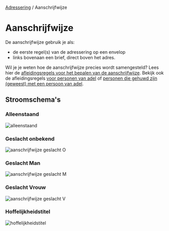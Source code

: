 [Adressering](/personen/informatieproducten/adressering) / Aanschrijfwijze

# Aanschrijfwijze

De aanschrijfwijze gebruik je als:
- de eerste regel(s) van de adressering op een envelop
- links bovenaan een brief, direct boven het adres.

Wil je je weten hoe de aanschrijfwijze precies wordt samengesteld? Lees hier de [afleidingsregels voor het bepalen van de aanschrijfwijze](/features/persoon/adressering/aanschrijfwijze/niet-adellijk.feature). Bekijk ook de afleidingsregels [voor personen van adel](/features/persoon/adressering/aanschrijfwijze/adellijk.feature) of [personen die gehuwd zijn (geweest) met een persoon van adel](/features/persoon/adressering/aanschrijfwijze/hoffelijkheidstitel.feature).

## Stroomschema's

### Alleenstaand
![alleenstaand](stroomschema-aanschrijfwijze-alleenstaand.png)

### Geslacht onbekend
![aanschrijfwijze geslacht O](stroomschema-1.png)

### Geslacht Man
![aanschrijfwijze geslacht M](stroomschema-2.png)

### Geslacht Vrouw
![aanschrijfwijze geslacht V](stroomschema-aanschrijfwijze-V.png)

### Hoffelijkheidstitel
![hoffelijkheidstitel](stroomschema-5.png)




